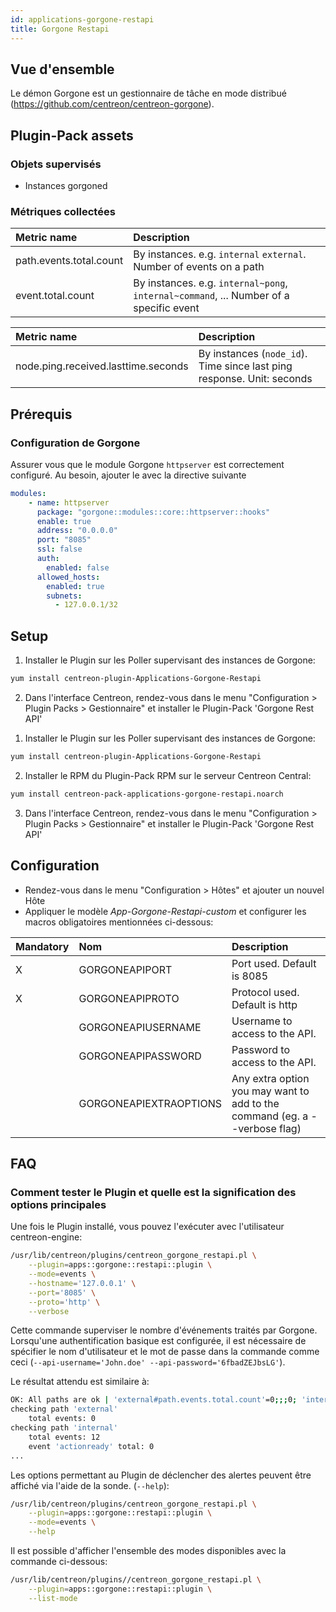 ```yaml
---
id: applications-gorgone-restapi
title: Gorgone Restapi
---
```


## Vue d'ensemble

Le démon Gorgone est un gestionnaire de tâche en mode distribué (https://github.com/centreon/centreon-gorgone).

## Plugin-Pack assets

### Objets supervisés

* Instances gorgoned

### Métriques collectées

<!--DOCUSAURUS_CODE_TABS-->

<!--Events-->

| Metric name             | Description                                                                            |
| :---------------------- | :------------------------------------------------------------------------------------- |
| path.events.total.count | By instances. e.g. `internal` `external`. Number of events on a path                   |
| event.total.count       | By instances. e.g. `internal~pong`, `internal~command`, ... Number of a specific event |

<!--Nodes-->

| Metric name                         | Description                                                            |
| :---------------------------------- | :----------------------------------------------------------------------|
| node.ping.received.lasttime.seconds | By instances (`node_id`). Time since last ping response. Unit: seconds |

<!--END_DOCUSAURUS_CODE_TABS-->

## Prérequis

### Configuration de Gorgone

Assurer vous que le module Gorgone `httpserver` est correctement configuré. Au besoin, ajouter le avec la directive suivante

```yaml
modules:
    - name: httpserver
      package: "gorgone::modules::core::httpserver::hooks"
      enable: true
      address: "0.0.0.0"
      port: "8085"
      ssl: false
      auth:
        enabled: false
      allowed_hosts:
        enabled: true
        subnets:
          - 127.0.0.1/32
```

## Setup

<!--DOCUSAURUS_CODE_TABS-->

<!--Online IMP Licence & IT-100 Editions-->

1. Installer le Plugin sur les Poller supervisant des instances de Gorgone:

```bash
yum install centreon-plugin-Applications-Gorgone-Restapi
```

2. Dans l'interface Centreon, rendez-vous dans le menu "Configuration > Plugin Packs > Gestionnaire" et installer le Plugin-Pack 'Gorgone Rest API'

<!--Offline IMP License-->

1. Installer le Plugin sur les Poller supervisant des instances de Gorgone:

```bash
yum install centreon-plugin-Applications-Gorgone-Restapi
```

2. Installer le RPM du Plugin-Pack RPM sur le serveur Centreon Central:

```bash
yum install centreon-pack-applications-gorgone-restapi.noarch
```

3. Dans l'interface Centreon, rendez-vous dans le menu "Configuration > Plugin Packs > Gestionnaire" et installer le Plugin-Pack 'Gorgone Rest API'

<!--END_DOCUSAURUS_CODE_TABS-->

## Configuration

* Rendez-vous dans le menu "Configuration > Hôtes" et ajouter un nouvel Hôte
* Appliquer le modèle *App-Gorgone-Restapi-custom* et configurer les macros obligatoires mentionnées ci-dessous:


| Mandatory   | Nom                    | Description                                                                |
| :---------- | :--------------------- | :------------------------------------------------------------------------- |
| X           | GORGONEAPIPORT         | Port used. Default is 8085                                                 |
| X           | GORGONEAPIPROTO        | Protocol used. Default is http                                             |
|             | GORGONEAPIUSERNAME     | Username to access to the API.                                             |
|             | GORGONEAPIPASSWORD     | Password to access to the API.                                             |
|             | GORGONEAPIEXTRAOPTIONS | Any extra option you may want to add to the command (eg. a --verbose flag) |

## FAQ

### Comment tester le Plugin et quelle est la signification des options principales

Une fois le Plugin installé, vous pouvez l'exécuter avec l'utilisateur centreon-engine:

```bash
/usr/lib/centreon/plugins/centreon_gorgone_restapi.pl \
    --plugin=apps::gorgone::restapi::plugin \
    --mode=events \
    --hostname='127.0.0.1' \
    --port='8085' \
    --proto='http' \
    --verbose
```

Cette commande superviser le nombre d'événements traités par Gorgone. Lorsqu'une authentification basique est configurée, il est nécessaire de spécifier le nom
d'utilisateur et le mot de passe dans la commande comme ceci (`--api-username='John.doe' --api-password='6fbadZEJbsLG'`).

Le résultat attendu est similaire à:

```bash
OK: All paths are ok | 'external#path.events.total.count'=0;;;0; 'internal#path.events.total.count'=12;;;0; 'internal~actionready#event.total.count'=0;;;0; 'internal~bcastlogger#event.total.count'=0;;;0; 'internal~centreonnodesready#event.total.count'=0;;;0; 'internal~command#event.total.count'=0;;;0; 'internal~constatus#event.total.count'=1;;;0; 'internal~dbcleanerready#event.total.count'=0;;;0; 'internal~enginecommand#event.total.count'=0;;;0; 'internal~engineready#event.total.count'=0;;;0; 'internal~httpserverready#event.total.count'=0;;;0; 'internal~information#event.total.count'=1;;;0; 'internal~judgeready#event.total.count'=0;;;0; 'internal~legacycmdready#event.total.count'=0;;;0; 'internal~pipelineready#event.total.count'=0;;;0; 'internal~pong#event.total.count'=6;;;0; 'internal~proxyready#event.total.count'=0;;;0; 'internal~putlog#event.total.count'=0;;;0; 'internal~registernodes#event.total.count'=0;;;0; 'internal~setcoreid#event.total.count'=0;;;0; 'internal~setlogs#event.total.count'=4;;;0; 'internal~unregisternodes#event.total.count'=0;;;0;
checking path 'external'
    total events: 0
checking path 'internal'
    total events: 12
    event 'actionready' total: 0
...
```

Les options permettant au Plugin de déclencher des alertes peuvent être affiché via l'aide de la sonde. (`--help`):

```bash
/usr/lib/centreon/plugins/centreon_gorgone_restapi.pl \
    --plugin=apps::gorgone::restapi::plugin \
    --mode=events \
    --help
```

Il est possible d'afficher l'ensemble des modes disponibles avec la commande ci-dessous:

```bash
/usr/lib/centreon/plugins//centreon_gorgone_restapi.pl \
    --plugin=apps::gorgone::restapi::plugin \
    --list-mode
```

